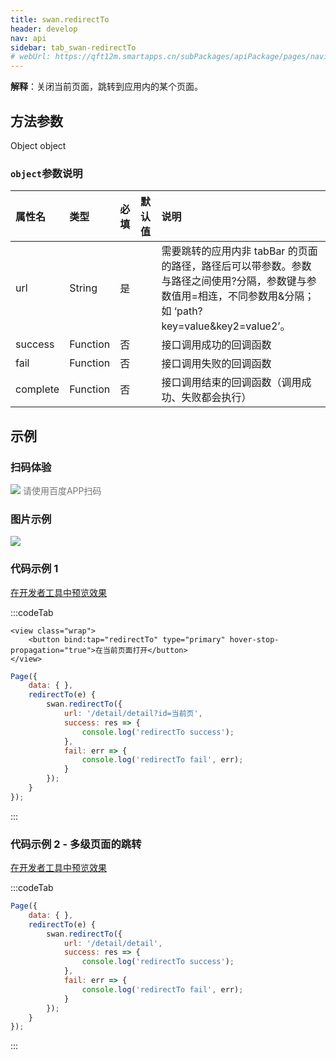 ```yaml
---
title: swan.redirectTo
header: develop
nav: api
sidebar: tab_swan-redirectTo
# webUrl: https://qft12m.smartapps.cn/subPackages/apiPackage/pages/navigateTo/navigateTo
---
```

 
 
**解释**：关闭当前页面，跳转到应用内的某个页面。

 
## 方法参数 

Object object

###  `object`参数说明 

|属性名 |类型  |必填 | 默认值 |说明|
|:---- |:---- |:---- |:----|:----|
|url |String | 是  | | 需要跳转的应用内非 tabBar 的页面的路径，路径后可以带参数。参数与路径之间使用?分隔，参数键与参数值用=相连，不同参数用&分隔；如 ‘path?key=value&key2=value2’。|
|success| Function |   否  | |  接口调用成功的回调函数|
|fail   | Function |   否  | |  接口调用失败的回调函数|
|complete  |  Function  |  否 | |   接口调用结束的回调函数（调用成功、失败都会执行）|

## 示例

 
### 扫码体验

<div class='scan-code-container'>
    <img src="https://b.bdstatic.com/miniapp/assets/images/doc_demo/pages_navigateTo.png" class="demo-qrcode-image" />
    <font color=#777 12px>请使用百度APP扫码</font>
</div>

###  图片示例  
<div class="m-doc-custom-examples">
    <div class="m-doc-custom-examples-correct">
        <img src="https://b.bdstatic.com/miniapp/image/redirectTo.gif">
    </div>
    <div class="m-doc-custom-examples-correct">
        <img src=" ">
    </div>
    <div class="m-doc-custom-examples-correct">
        <img src=" ">
    </div>     
</div>

###  代码示例 1 

<a href="swanide://fragment/441e13e266a3072d50cfe2e1b896f9451574139717336" title="在开发者工具中预览效果" target="_self">在开发者工具中预览效果</a>

 

:::codeTab
```swan
<view class="wrap">
    <button bind:tap="redirectTo" type="primary" hover-stop-propagation="true">在当前页面打开</button>
</view>
```

 

```js
Page({
    data: { },
    redirectTo(e) {
        swan.redirectTo({
            url: '/detail/detail?id=当前页',
            success: res => {
                console.log('redirectTo success');
            },
            fail: err => {
                console.log('redirectTo fail', err);
            }
        });
    }
});
```
:::
###  代码示例 2 - 多级页面的跳转 

<a href="swanide://fragment/c24dc8fd5e6e10fcc02f8615b5e09e341575404434832" title="在开发者工具中预览效果" target="_self">在开发者工具中预览效果</a>

:::codeTab
```js
Page({
    data: { },
    redirectTo(e) {
        swan.redirectTo({
            url: '/detail/detail',
            success: res => {
                console.log('redirectTo success');
            },
            fail: err => {
                console.log('redirectTo fail', err);
            }
        });
    }
});
```
:::

